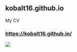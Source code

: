 ## kobalt16.github.io
My CV
### https://kobalt16.github.io/
[![](https://github.com/kobalt16/blob/main/assets/prv.gif)](https://kobalt16.github.io/)
